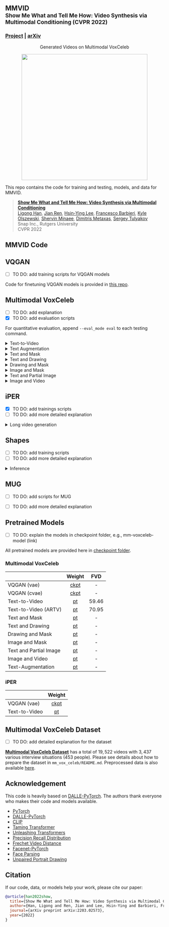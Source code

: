 ## MMVID<br><sub>Show Me What and Tell Me How: Video Synthesis via Multimodal Conditioning (CVPR 2022)</sub>

### [Project](https://snap-research.github.io/MMVID/) | [arXiv](https://arxiv.org/abs/2203.02573)

<div align="center">
  Generated Videos on Multimodal VoxCeleb
</div>

<div class="gif">
<p align="center">
<img src='images/demo.gif' align="center" width=400>
</p>
</div>

This repo contains the code for training and testing, models, and data for MMVID.

> [**Show Me What and Tell Me How: Video Synthesis via Multimodal Conditioning**](https://snap-research.github.io/MMVID/)<br>
> [Ligong Han](https://phymhan.github.io/), [Jian Ren](https://alanspike.github.io/), [Hsin-Ying Lee](http://hsinyinglee.com/), [Francesco Barbieri](https://fvancesco.github.io/), [Kyle Olszewski](https://kyleolsz.github.io/), [Shervin Minaee](https://sites.google.com/site/shervinminaee/home), [Dimitris Metaxas](https://people.cs.rutgers.edu/~dnm/), [Sergey Tulyakov](http://www.stulyakov.com/)<br>
> Snap Inc., Rutgers University<br>
> CVPR 2022


## MMVID Code 

## VQGAN
- [ ] TO DO: add training scripts for VQGAN models

Code for finetuning VQGAN models is provided in [this repo](https://github.com/phymhan/taming-transformers).

## Multimodal VoxCeleb

- [ ] TO DO: add explanation
- [x] TO DO: add evaluation scripts

For quantitative evaluation, append `--eval_mode eval` to each testing command.

<details>
  <summary>Text-to-Video</summary>
  
  #### Training:
    bash scripts/mmvoxceleb/text_to_video/train.sh
  #### Testing:
    bash scripts/mmvoxceleb/text_to_video/test.sh
  #### For Quantitative Evaluation (FVD and PRD):
    bash scripts/mmvoxceleb/text_to_video/evaluation.sh
</details>

<details>
  <summary>Text Augmentation</summary>

  Text augmentation for better training. To enable using a pretrained RoBERTa model, append `--fixed_language_model roberta-large` to the training/testing command. Note that this feature is only *experimental* and is not very robust.

  To enable text dropout, append `--drop_sentence` to the training command. Text dropout is also compatible with using a RoBERTa. We observed that text dropout genrally improves diversity in the generated videos.

  #### Training:
    bash scripts/mmvoxceleb/text_augement/train.sh
  #### Testing:
    bash scripts/mmvoxceleb/text_augement/test.sh
</details>

<details>
  <summary>Text and Mask</summary>
  
  #### Training:
    bash scripts/mmvoxceleb/text_and_mask/train.sh
  #### Testing:
    bash scripts/mmvoxceleb/text_and_mask/test.sh
  <!-- #### For Quantitative Evaluation (FVD and PRD):
    To Add -->
</details>

<details>
  <summary>Text and Drawing</summary>
  
  #### Training:
    bash scripts/mmvoxceleb/text_and_drawing/train.sh
  #### Testing:
    bash scripts/mmvoxceleb/text_and_drawing/test.sh
  <!-- #### For Quantitative Evaluation (FVD and PRD):
    To Add -->
</details>

<details>
  <summary>Drawing and Mask</summary>
  
  #### Training:
    bash scripts/mmvoxceleb/drawing_and_mask/train.sh
  #### Testing:
    bash scripts/mmvoxceleb/drawing_and_mask/test.sh
  <!-- #### For Quantitative Evaluation (FVD and PRD):
    To Add -->
</details>

<details>
  <summary>Image and Mask</summary>
  
  #### Training:
    bash scripts/mmvoxceleb/image_and_mask/train.sh
  #### Testing:
    bash scripts/mmvoxceleb/image_and_mask/test.sh
  <!-- #### For Quantitative Evaluation (FVD and PRD):
    To Add -->
</details>

<details>
  <summary>Text and Partial Image</summary>
  
  #### Training:
    bash scripts/mmvoxceleb/image_and_mask/train.sh
  #### Testing:
    bash scripts/mmvoxceleb/image_and_mask/test.sh
  <!-- #### For Quantitative Evaluation (FVD and PRD):
    To Add -->
</details>

<details>
  <summary>Image and Video</summary>
  
  #### Training:
    bash scripts/mmvoxceleb/image_and_mask/train.sh
  #### Testing:
    bash scripts/mmvoxceleb/image_and_mask/test.sh
  <!-- #### For Quantitative Evaluation (FVD and PRD):
    To Add -->
</details>



## iPER
- [x] TO DO: add trainings scripts
- [ ] TO DO: add more detailed explanation

<details>
  <summary>Long video generation </summary>
  
  #### Extrapolation:
    bash scripts/iPER/long_video_extrapolation.sh

  #### Interpolation:
    bash scripts/iPER/long_video_interpolation.sh
 
</details>



## Shapes
- [ ] TO DO: add training scripts
- [ ] TO DO: add more detailed explanation

<details>
  <summary>Inference </summary>
  
  #### With Image Control (center-cropped IC for background):
    bash scripts/Shapes/image_control.sh

  #### Dependent:
    bash scripts/Shapes/dependent.sh
 
</details>


## MUG

- [ ] TO DO: add scripts for MUG
- [ ] TO DO: add more detailed explanation


## Pretrained Models
- [ ] TO DO: explain the models in checkpoint folder, e.g., mm-voxceleb-model (link)

All pretrained models are provided here in [checkpoint folder](https://drive.google.com/drive/folders/1q_YdEBylrAWeuSleq6Jp58epE3KM-oXK?usp=sharing).

### Multimodal VoxCeleb
|     | Weight | FVD |
| --- | :---: | :---: |
| VQGAN (vae) | [ckpt](https://drive.google.com/file/d/1zaud_h46OUJWMKQtkpwaRvHw5I4_wdpg/view?usp=sharing) | - |
| VQGAN (cvae) | [ckpt](https://drive.google.com/file/d/1XO_QKsI6H6c0ombHjnpMTwkW0M7f7nJv/view?usp=sharing) | - |
| Text-to-Video | [pt](https://drive.google.com/file/d/1kBjpLn8Z11w6RqgsNFt1yWUrENb8S1dB/view?usp=sharing) | 59.46 |
| Text-to-Video (ARTV) | [pt](https://drive.google.com/file/d/1enkF3aquQvi7qgGgk-45iQLjgMNs29Cl/view?usp=sharing) | 70.95 |
| Text and Mask | [pt](https://drive.google.com/file/d/1EHLcQ4aZ3ZuUOgPvFcNKFzDdZKGTm5rb/view?usp=sharing) | - |
| Text and Drawing | [pt](https://drive.google.com/file/d/1-kcnX-NY4pX0SEV4It7404yWtG4fCrdr/view?usp=sharing) | - |
| Drawing and Mask | [pt](https://drive.google.com/file/d/13lMHqVVHUfpVqM4edyc3dKeBSFfUKBuq/view?usp=sharing) | - |
| Image and Mask | [pt](https://drive.google.com/file/d/1vcq8la7kpJFqdswfX_KuincRNI6o0h3C/view?usp=sharing) | - |
| Text and Partial Image | [pt](https://drive.google.com/file/d/1wSBm9erN9VP58m3jRQnB_kBCrXW-RGSg/view?usp=sharing) | - |
| Image and Video | [pt](https://drive.google.com/file/d/1LGYA9i5KRA1L-5DlM9Bubbo9PiH2RqfG/view?usp=sharing) | - |
| Text-Augmentation | [pt](https://drive.google.com/file/d/1hLNWvjRI826Q0kElAEx45FiYUgnZC0BP/view?usp=sharing) | - |

### iPER
|     | Weight |
| --- | :---: |
| VQGAN (vae) | [ckpt](https://drive.google.com/file/d/1zTilqTh2qXovOLYrS2DGO_eeFU08uDxj/view?usp=sharing) |
| Text-to-Video | [pt](https://drive.google.com/file/d/1Y07JQRwZ5pA0EMbSKVU2LFwBf7RBTJSr/view?usp=sharing) |


## Multimodal VoxCeleb Dataset
- [ ] TO DO: add detailed explanation for the dataset

[**Multimodal VoxCeleb Dataset**](mm_vox_celeb/README.md) has a total of $19,522$ videos with $3,437$ various interview situations ($453$ people). Please see details about how to prepare the dataset in `mm_vox_celeb/README.md`. Preprocessed data is also available [here](https://drive.google.com/drive/folders/18ebgGGTw0610_SRxiu5M3mdJCZqa-O74?usp=sharing).


## Acknowledgement
This code is heavily based on [DALLE-PyTorch](https://github.com/lucidrains/DALLE-pytorch). The authors thank everyone who makes their code and models available.
- [PyTorch](https://pytorch.org/)
- [DALLE-PyTorch](https://github.com/lucidrains/DALLE-pytorch)
- [CLIP](https://github.com/openai/CLIP)
- [Taming Transformer](https://github.com/CompVis/taming-transformers)
- [Unleashing Transformers](https://github.com/samb-t/unleashing-transformers)
- [Precision Recall Distribution](https://github.com/msmsajjadi/precision-recall-distributions)
- [Frechet Video Distance](https://github.com/google-research/google-research/tree/master/frechet_video_distance)
- [Facenet-PyTorch](https://github.com/timesler/facenet-pytorch)
- [Face Parsing](https://github.com/zllrunning/face-parsing.PyTorch)
- [Unpaired Portrait Drawing](https://github.com/yiranran/Unpaired-Portrait-Drawing)


## Citation

If our code, data, or models help your work, please cite our paper:
```BibTeX
@article{han2022show,
  title={Show Me What and Tell Me How: Video Synthesis via Multimodal Conditioning},
  author={Han, Ligong and Ren, Jian and Lee, Hsin-Ying and Barbieri, Francesco and Olszewski, Kyle and Minaee, Shervin and Metaxas, Dimitris and Tulyakov, Sergey},
  journal={arXiv preprint arXiv:2203.02573},
  year={2022}
}
```
